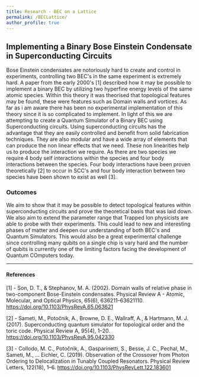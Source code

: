 ```yaml
---
title: Research - BEC on a Lattice
permalink: /BECLattice/
author_profile: true
---
```


## Implementing a Binary Bose Einstein Condensate in Superconducting Circuits

Bose Einstein condensates are notoriously hard to create and control in experiments, controlling two BEC's in the same experiment is extremely hard. A paper from the early 2000's [1] described how it may be possible to implement a binary BEC by utilizing two hyperfine energy levels of the same atomic species. Within this theory it was theorised that topological features may be found, these were features such as Domain walls and vortices. As far as i am aware there has been no experimental implementation of this theory since it is so complicated to implement. 
In light of this we are attempting to create a Quantum Simulator of a Binary BEC using Superconducting circuits. Using superconducting circuits has the advantage that they are easily controlled and benefit from solid fabrication techniques. They are also modular and have a wide array of elements that can produce the non linear effects that we need. These non linearities help us to produce the interaction we require. As there are two species we require 4 body self interactions within the species and four body interactions between the species. Four body interactions have been proven theoretically [2] to occur in SCC's and four body interaction between two species have been shown to exist as well [3].


### Outcomes

We aim to show that it may be possible to detect topological features within superconducting circuits and prove the theoretical basis that was laid down. We also aim to extend the parameter range that Trapped Ion physicists are able to probe with their experiments. This could lead to new and interesting phases of matter and deepen our understanding of both BEC's and Quantum Simulators. This would also be a great experimental challenge since controlling many qubits on a single chip is vary hard and the number of qubits is currently one of the limiting factors facing the development of Quantum COmputers today. 

<hr>

#### References

[1] - Son, D. T., & Stephanov, M. A. (2002). Domain walls of relative phase in two-component Bose-Einstein condensates. Physical Review A - Atomic, Molecular, and Optical Physics, 65(6), 636211–63621110. https://doi.org/10.1103/PhysRevA.65.063621

[2] - Sameti, M., Potočnik, A., Browne, D. E., Wallraff, A., & Hartmann, M. J. (2017). Superconducting quantum simulator for topological order and the toric code. Physical Review A, 95(4), 1–20. https://doi.org/10.1103/PhysRevA.95.042330

[3] - Collodo, M. C., Potočnik, A., Gasparinetti, S., Besse, J. C., Pechal, M., Sameti, M., … Eichler, C. (2019). Observation of the Crossover from Photon Ordering to Delocalization in Tunably Coupled Resonators. Physical Review Letters, 122(18), 1–6. https://doi.org/10.1103/PhysRevLett.122.183601

